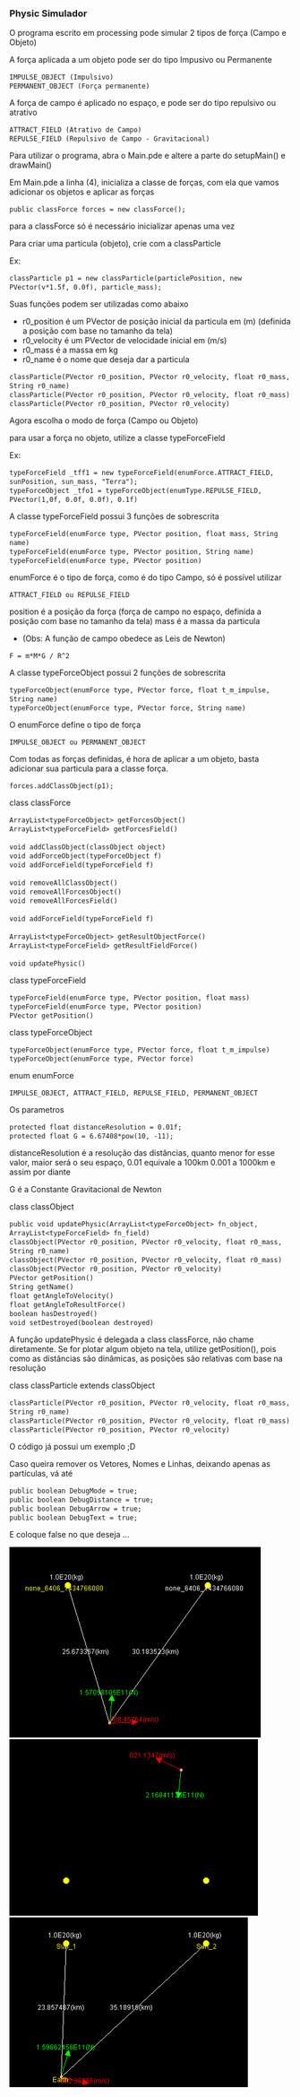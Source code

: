 ### Physic Simulador
O programa escrito em processing pode simular 2 tipos de força (Campo e Objeto)

A força aplicada a um objeto pode ser do tipo Impusivo ou Permanente
```
IMPULSE_OBJECT (Impulsivo)
PERMANENT_OBJECT (Força permanente) 
```

A força de campo é aplicado no espaço, e pode ser do tipo repulsivo ou atrativo

```
ATTRACT_FIELD (Atrativo de Campo)
REPULSE_FIELD (Repulsivo de Campo - Gravitacional)
```

Para utilizar o programa, abra o Main.pde e altere a parte do setupMain() e drawMain()

Em Main.pde a linha (4), inicializa a classe de forças, com ela que vamos adicionar os objetos e aplicar as forças

```
public classForce forces = new classForce();
```

para a  classForce só é necessário inicializar apenas uma vez

Para criar uma particula (objeto), crie com a classParticle

Ex:
```
classParticle p1 = new classParticle(particlePosition, new PVector(v*1.5f, 0.0f), particle_mass);
```

Suas funções podem ser utilizadas como abaixo
* r0_position é um PVector de posição inicial da particula em (m) (definida a posição com base no tamanho da tela)
* r0_velocity é um PVector de velocidade inicial em (m/s)
* r0_mass é a massa em kg
* r0_name é o nome que deseja dar a particula

```
classParticle(PVector r0_position, PVector r0_velocity, float r0_mass, String r0_name)
classParticle(PVector r0_position, PVector r0_velocity, float r0_mass)
classParticle(PVector r0_position, PVector r0_velocity)
```

Agora escolha o modo de força (Campo ou Objeto)

para usar a força no objeto, utilize a classe typeForceField

Ex: 
```
typeForceField _tff1 = new typeForceField(enumForce.ATTRACT_FIELD, sunPosition, sun_mass, "Terra");
typeForceObject _tfo1 = typeForceObject(enumType.REPULSE_FIELD, PVector(1,0f, 0.0f, 0.0f), 0.1f)
```

A classe typeForceField possui 3 funções de sobrescrita

```
typeForceField(enumForce type, PVector position, float mass, String name)
typeForceField(enumForce type, PVector position, String name)
typeForceField(enumForce type, PVector position)
```

enumForce é o tipo de força, como é do tipo Campo, só é possível utilizar

```
ATTRACT_FIELD ou REPULSE_FIELD
```

position é a posição da força (força de campo no espaço, definida a posição com base no tamanho da tela)
mass é a massa da particula

* (Obs: A função de campo obedece as Leis de Newton) 

```
F = m*M*G / R^2
```

A classe typeForceObject possui 2 funções de sobrescrita

```
typeForceObject(enumForce type, PVector force, float t_m_impulse, String name)
typeForceObject(enumForce type, PVector force, String name)
```

O enumForce define o tipo de força

```
IMPULSE_OBJECT ou PERMANENT_OBJECT
```

Com todas as forças definidas, é hora de aplicar a um objeto, basta adicionar sua particula para a classe força.

```
forces.addClassObject(p1);
```

class classForce
```
ArrayList<typeForceObject> getForcesObject()
ArrayList<typeForceField> getForcesField()

void addClassObject(classObject object)
void addForceObject(typeForceObject f)
void addForceField(typeForceField f)

void removeAllClassObject()
void removeAllForcesObject()
void removeAllForcesField()

void addForceField(typeForceField f)

ArrayList<typeForceObject> getResultObjectForce()
ArrayList<typeForceField> getResultFieldForce()

void updatePhysic()
```

class typeForceField
```
typeForceField(enumForce type, PVector position, float mass)
typeForceField(enumForce type, PVector position)
PVector getPosition()
```


class typeForceObject
```
typeForceObject(enumForce type, PVector force, float t_m_impulse)
typeForceObject(enumForce type, PVector force)
```

enum enumForce
```
IMPULSE_OBJECT, ATTRACT_FIELD, REPULSE_FIELD, PERMANENT_OBJECT
```

Os parametros

```
protected float distanceResolution = 0.01f;
protected float G = 6.67408*pow(10, -11);
```

distanceResolution é a resolução das distâncias, quanto menor for esse valor, maior será o seu espaço, 0.01 equivale a 100km 0.001 a 1000km e assim por diante

G é a Constante Gravitacional de Newton

class classObject
```
public void updatePhysic(ArrayList<typeForceObject> fn_object, ArrayList<typeForceField> fn_field)
classObject(PVector r0_position, PVector r0_velocity, float r0_mass, String r0_name)
classObject(PVector r0_position, PVector r0_velocity, float r0_mass)
classObject(PVector r0_position, PVector r0_velocity)
PVector getPosition()
String getName()
float getAngleToVelocity()
float getAngleToResultForce()
boolean hasDestroyed()
void setDestroyed(boolean destroyed)
```

A função updatePhysic é delegada a class classForce, não chame diretamente.
Se for plotar algum objeto na tela, utilize getPosition(), pois como as distâncias são dinâmicas, as posições são relativas com base na resolução

class classParticle extends classObject
```
classParticle(PVector r0_position, PVector r0_velocity, float r0_mass, String r0_name)
classParticle(PVector r0_position, PVector r0_velocity, float r0_mass)
classParticle(PVector r0_position, PVector r0_velocity)
```

O código já possui um exemplo ;D

Caso queira remover os Vetores, Nomes e Linhas, deixando apenas as partículas, vá até 

```
public boolean DebugMode = true;
public boolean DebugDistance = true;
public boolean DebugArrow = true;
public boolean DebugText = true;
```

E coloque false no que deseja ...

![Image 1](https://raw.githubusercontent.com/AchcarLucas/Engenharia-F-sica-USP-/master/PhysicSimulator/image/image_1.png)
![Image 2](https://raw.githubusercontent.com/AchcarLucas/Engenharia-F-sica-USP-/master/PhysicSimulator/image/image_2.png)
![Image 3](https://raw.githubusercontent.com/AchcarLucas/Engenharia-F-sica-USP-/master/PhysicSimulator/image/image_3.png)

